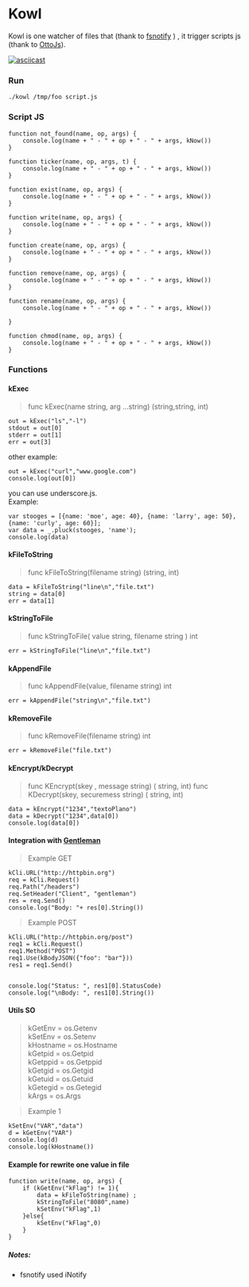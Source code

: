 # Kowl 
Kowl is one watcher of files that (thank to [fsnotify](https://github.com/fsnotify/fsnotify) ) , it trigger scripts js (thank to [OttoJs](https://github.com/robertkrimen/otto)). 

[![asciicast](https://asciinema.org/a/mju1Elcqn9O3cFVxklPQp55Tf.svg)](https://asciinema.org/a/mju1Elcqn9O3cFVxklPQp55Tf)



### Run
```
./kowl /tmp/foo script.js
```

### Script JS
```
function not_found(name, op, args) {
    console.log(name + " - " + op + " - " + args, kNow())
}

function ticker(name, op, args, t) {
    console.log(name + " - " + op + " - " + args, kNow())
}

function exist(name, op, args) {
    console.log(name + " - " + op + " - " + args, kNow())
}

function write(name, op, args) {
    console.log(name + " - " + op + " - " + args, kNow())
}

function create(name, op, args) {
    console.log(name + " - " + op + " - " + args, kNow())
}

function remove(name, op, args) {
    console.log(name + " - " + op + " - " + args, kNow())
}

function rename(name, op, args) {
    console.log(name + " - " + op + " - " + args, kNow())

}

function chmod(name, op, args) {
    console.log(name + " - " + op + " - " + args, kNow())
}
```

### Functions

#### kExec

> func  kExec(name string, arg ...string) (string,string, int)

```
out = kExec("ls","-l")
stdout = out[0]  
stderr = out[1]
err = out[3] 
```

other example:
```
out = kExec("curl","www.google.com")
console.log(out[0])
```


you can use  underscore.js.  
Example:
```
var stooges = [{name: 'moe', age: 40}, {name: 'larry', age: 50}, {name: 'curly', age: 60}];
var data = _.pluck(stooges, 'name');
console.log(data)
```


#### kFileToString
> func kFileToString(filename string) (string, int)  
```
data = kFileToString("line\n","file.txt")
string = data[0]
err = data[1]
```

#### kStringToFile 
> func kStringToFile( value string, filename string ) int   
```
err = kStringToFile("line\n","file.txt")
```

#### kAppendFile
> func kAppendFile(value, filename string) int  
```
err = kAppendFile("string\n","file.txt") 
```

#### kRemoveFile
> func kRemoveFile(filename string) int  
```
err = kRemoveFile("file.txt")

```

#### kEncrypt/kDecrypt
> func KEncrypt(skey , message string) ( string, int)
> func KDecrypt(skey, securemess string) ( string,  int)
```
data = kEncrypt("1234","textoPlano")
data = kDecrypt("1234",data[0])
console.log(data[0])

```

#### Integration with [Gentleman](https://github.com/h2non/gentleman)
> Example GET
```
kCli.URL("http://httpbin.org")
req = kCli.Request()
req.Path("/headers")
req.SetHeader("Client", "gentleman")
res = req.Send()
console.log("Body: "+ res[0].String())
```

> Example POST
```
kCli.URL("http://httpbin.org/post")
req1 = kCli.Request()
req1.Method("POST")
req1.Use(kBodyJSON({"foo": "bar"}))
res1 = req1.Send()


console.log("Status: ", res1[0].StatusCode)
console.log("\nBody: ", res1[0].String())
```

#### Utils SO

> kGetEnv    =  os.Getenv  
> kSetEnv    =  os.Setenv  
> kHostname  =  os.Hostname  
> kGetpid    =  os.Getpid  
> kGetppid   =  os.Getppid  
> kGetgid    =  os.Getgid  
> kGetuid    =  os.Getuid  
> kGetegid   =  os.Getegid  
> kArgs      =  os.Args  

> Example 1
```
kSetEnv("VAR","data")
d = kGetEnv("VAR")
console.log(d)
console.log(kHostname())

```

#### Example for rewrite one value in file
```
function write(name, op, args) {
    if (kGetEnv("kFlag") != 1){
        data = kFileToString(name) ;
        kStringToFile("8080",name)
        kSetEnv("kFlag",1)
    }else{
        kSetEnv("kFlag",0)
    }
}
```


##### Notes: 
* fsnotify used iNotify